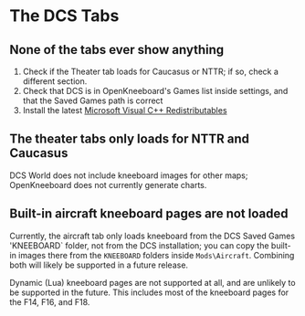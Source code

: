 # The DCS Tabs

## None of the tabs ever show anything

1. Check if the Theater tab loads for Caucasus or NTTR; if so, check a different section.
2. Check that DCS is in OpenKneeboard's Games list inside settings, and that the Saved Games path is correct
3. Install the latest [Microsoft Visual C++ Redistributables](https://aka.ms/vs/17/release/vc_redist.x64.exe)

## The theater tabs only loads for NTTR and Caucasus

DCS World does not include kneeboard images for other maps; OpenKneeboard does not currently generate charts.

## Built-in aircraft kneeboard pages are not loaded

Currently, the aircraft tab only loads kneeboard from the DCS Saved Games 'KNEEBOARD\` folder, not from the DCS installation; you can
copy the built-in images there from the `KNEEBOARD` folders inside `Mods\Aircraft`. Combining both will likely be supported in a future release.

Dynamic (Lua) kneeboard pages are not supported at all, and are unlikely to be supported in the future. This
includes most of the kneeboard pages for the F14, F16, and F18.
